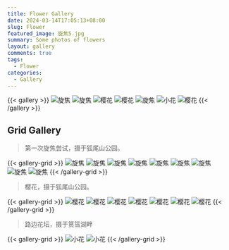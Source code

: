 ```yaml
---
title: Flower Gallery
date: 2024-03-14T17:05:13+08:00
slug: Flower
featured_image: 旋焦5.jpg
summary: Some photos of flowers
layout: gallery
comments: true
tags:
  - Flower
categories:
  - Gallery
---
```


{{< gallery >}}
![旋焦](旋焦1.jpg)
![旋焦](旋焦2.jpg)
![樱花](樱花1.jpg)
![樱花](樱花2.jpg)
![旋焦](旋焦5.jpg)
![小花](小花1.jpg)
![樱花](樱花6.jpg)
{{< /gallery >}}

## Grid Gallery

> 第一次旋焦尝试，摄于狐尾山公园。

{{< gallery-grid >}}
![旋焦](旋焦1.jpg)
![旋焦](旋焦2.jpg)
![旋焦](旋焦3.jpg)
![旋焦](旋焦4.jpg)
![旋焦](旋焦5.jpg)
![旋焦](旋焦6.jpg)
![旋焦](旋焦7.jpg)
![旋焦](旋焦8.jpg)
![旋焦](旋焦9.jpg)
{{< /gallery-grid >}}

> 樱花，摄于狐尾山公园。

{{< gallery-grid >}}
![樱花](樱花1.jpg)
![樱花](樱花2.jpg)
![樱花](樱花3.jpg)
![樱花](樱花4.jpg)
![樱花](樱花5.jpg)
![樱花](樱花6.jpg)
![樱花](樱花7.jpg)
{{< /gallery-grid >}}

> 路边花坛，摄于筼筜湖畔

{{< gallery-grid >}}
![小花](小花1.jpg)
![小花](小花2.jpg)
{{< /gallery-grid >}}
